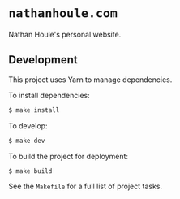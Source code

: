 # `nathanhoule.com`

Nathan Houle's personal website.

## Development

This project uses Yarn to manage dependencies.

To install dependencies:

```sh
$ make install
```

To develop:

```sh
$ make dev
```

To build the project for deployment:

```sh
$ make build
```

See the `Makefile` for a full list of project tasks.
